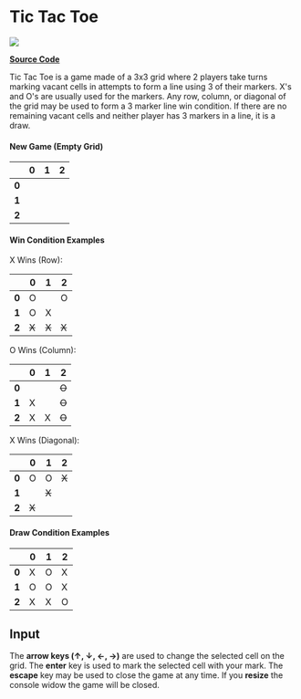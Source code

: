 # Tic Tac Toe

![](https://github.com/ZacharyPatten/dotnet-console-games/workflows/Tic%20Tac%20Toe%20Build/badge.svg)

**[Source Code](Program.cs)**

Tic Tac Toe is a game made of a 3x3 grid where 2 players take turns marking vacant cells in attempts to form a line using 3 of their markers. X's and O's are usually used for the markers. Any row, column, or diagonal of the grid may be used to form a 3 marker line win condition. If there are no remaining vacant cells and neither player has 3 markers in a line, it is a draw.

#### New Game (Empty Grid)

||0|1|2|
|-|-|-|-|
|**0**||||
|**1**||||
|**2**||||

#### Win Condition Examples

X Wins (Row):

||0|1|2|
|-|-|-|-|
|**0**|O||O|
|**1**|O|X||
|**2**|~~X~~|~~X~~|~~X~~|

O Wins (Column):

||0|1|2|
|-|-|-|-|
|**0**|||~~O~~|
|**1**|X||~~O~~|
|**2**|X|X|~~O~~|

X Wins (Diagonal):

||0|1|2|
|-|-|-|-|
|**0**|O|O|~~X~~|
|**1**||~~X~~||
|**2**|~~X~~|||

#### Draw Condition Examples

||0|1|2|
|-|-|-|-|
|**0**|X|O|X|
|**1**|O|O|X|
|**2**|X|X|O|

## Input

The **arrow keys (↑, ↓, ←, →)** are used to change the selected cell on the grid. The **enter** key is used to mark the selected cell with your mark. The **escape** key may be used to close the game at any time. If you **resize** the console widow the game will be closed.
